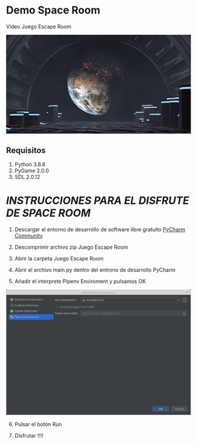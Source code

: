 # Demo Space Room
Video Juego Escape Room 

[![Menú del Juego](./markdown/menu.png)](https://github.com/FJMaga/Demo-Space-Room/blob/main/markdown/menu.mp4)

**Requisitos**
--------------

1. Python 3.8.6
2. PyGame 2.0.0
3. SDL 2.0.12


# *INSTRUCCIONES PARA EL DISFRUTE DE SPACE ROOM*


1. Descargar el entorno de desarrollo de software libre gratuito [PyCharm Community](https://www.jetbrains.com/es-es/pycharm/download)

2. Descomprimir archivo zip Juego Escape Room

3. Abrir la carpeta Juego Escape Room 

4. Abrir el archivo main.py dentro del entrono de desarrollo PyCharm

5. Añadir el interprete Pipenv Enviroment y pulsamos OK

![Elección del interprete](./markdown/interprete.png)

6. Pulsar el botón Run

7. Disfrutar !!!!

